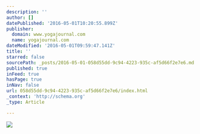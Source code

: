```yaml
---
description: ''
author: []
datePublished: '2016-05-01T10:20:55.899Z'
publisher:
  domain: www.yogajournal.com
  name: yogajournal.com
dateModified: '2016-05-01T09:59:47.141Z'
title: ''
starred: false
sourcePath: _posts/2016-05-01-058d55dd-9c94-4223-935c-af5d66f2e7e6.md
published: true
inFeed: true
hasPage: true
inNav: false
url: 058d55dd-9c94-4223-935c-af5d66f2e7e6/index.html
_context: 'http://schema.org'
_type: Article

---
```

![](http://media.yogajournal.com/wp-content/uploads/yogajournalapril27.jpg)